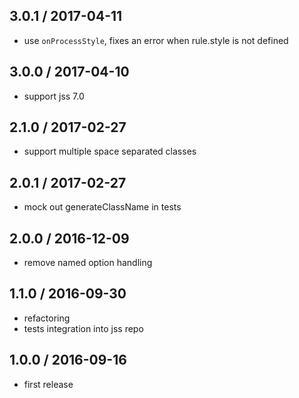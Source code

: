 ## 3.0.1 / 2017-04-11

- use `onProcessStyle`, fixes an error when rule.style is not defined

## 3.0.0 / 2017-04-10

- support jss 7.0

## 2.1.0 / 2017-02-27

- support multiple space separated classes

## 2.0.1 / 2017-02-27

- mock out generateClassName in tests

## 2.0.0 / 2016-12-09

- remove named option handling

## 1.1.0 / 2016-09-30

- refactoring
- tests integration into jss repo

## 1.0.0 / 2016-09-16

- first release
